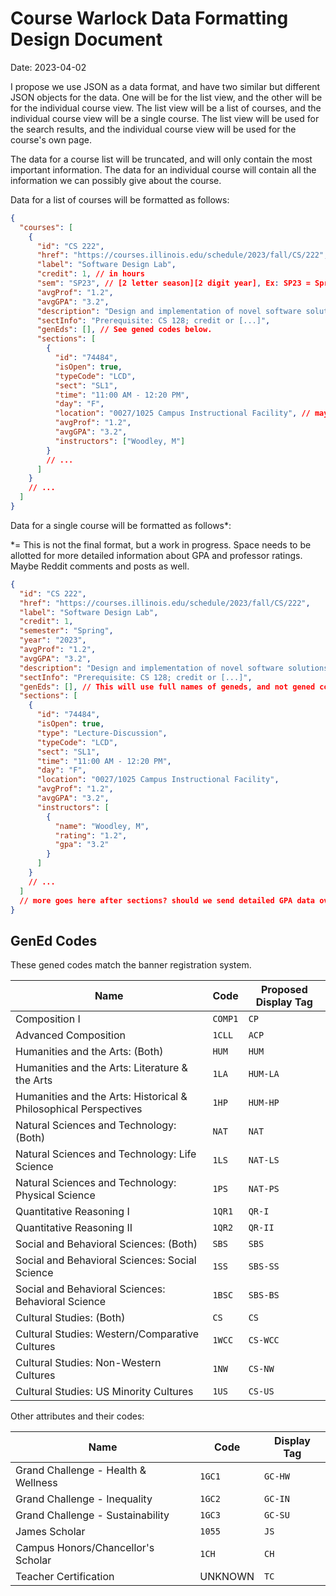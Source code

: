 # Course Warlock Data Formatting Design Document

Date: 2023-04-02

I propose we use JSON as a data format, and have two similar but different JSON objects for the data. One will be for the list view, and the other will be for the individual course view. The list view will be a list of courses, and the individual course view will be a single course. The list view will be used for the search results, and the individual course view will be used for the course's own page.

The data for a course list will be truncated, and will only contain the most important information. The data for an individual course will contain all the information we can possibly give about the course.

Data for a list of courses will be formatted as follows:

```json
{
  "courses": [
    {
      "id": "CS 222",
      "href": "https://courses.illinois.edu/schedule/2023/fall/CS/222",
      "label": "Software Design Lab",
      "credit": 1, // in hours
      "sem": "SP23", // [2 letter season][2 digit year], Ex: SP23 = Spring 2023, WI22 = Winter 2022
      "avgProf": "1.2",
      "avgGPA": "3.2",
      "description": "Design and implementation of novel software solutions. Problem identification and [...]",
      "sectInfo": "Prerequisite: CS 128; credit or [...]",
      "genEds": [], // See gened codes below.
      "sections": [
        {
          "id": "74484",
          "isOpen": true,
          "typeCode": "LCD",
          "sect": "SL1",
          "time": "11:00 AM - 12:20 PM",
          "day": "F",
          "location": "0027/1025 Campus Instructional Facility", // maybe we could add some algorithmic junk to make this more readable
          "avgProf": "1.2",
          "avgGPA": "3.2",
          "instructors": ["Woodley, M"]
        }
        // ...
      ]
    }
    // ...
  ]
}
```

Data for a single course will be formatted as follows\*:

\*= This is not the final format, but a work in progress. Space needs to be allotted for more detailed information about GPA and professor ratings. Maybe Reddit comments and posts as well.

```json
{
  "id": "CS 222",
  "href": "https://courses.illinois.edu/schedule/2023/fall/CS/222",
  "label": "Software Design Lab",
  "credit": 1,
  "semester": "Spring",
  "year": "2023",
  "avgProf": "1.2",
  "avgGPA": "3.2",
  "description": "Design and implementation of novel software solutions. Problem identification and [...]",
  "sectInfo": "Prerequisite: CS 128; credit or [...]",
  "genEds": [], // This will use full names of geneds, and not gened codes.
  "sections": [
    {
      "id": "74484",
      "isOpen": true,
      "type": "Lecture-Discussion",
      "typeCode": "LCD",
      "sect": "SL1",
      "time": "11:00 AM - 12:20 PM",
      "day": "F",
      "location": "0027/1025 Campus Instructional Facility",
      "avgProf": "1.2",
      "avgGPA": "3.2",
      "instructors": [
        {
          "name": "Woodley, M",
          "rating": "1.2",
          "gpa": "3.2"
        }
      ]
    }
    // ...
  ]
  // more goes here after sections? should we send detailed GPA data over the wire? we could try it and then split detailed GPA data into another endpoint so the user can load it on demand.
}
```

## GenEd Codes

These gened codes match the banner registration system.

| Name                                                             | Code    | Proposed Display Tag |
| ---------------------------------------------------------------- | ------- | -------------------- |
| Composition I                                                    | `COMP1` | `CP`                 |
| Advanced Composition                                             | `1CLL`  | `ACP`                |
| Humanities and the Arts: (Both)                                  | `HUM`   | `HUM`                |
| Humanities and the Arts: Literature & the Arts                   | `1LA`   | `HUM-LA`             |
| Humanities and the Arts: Historical & Philosophical Perspectives | `1HP`   | `HUM-HP`             |
| Natural Sciences and Technology: (Both)                          | `NAT`   | `NAT`                |
| Natural Sciences and Technology: Life Science                    | `1LS`   | `NAT-LS`             |
| Natural Sciences and Technology: Physical Science                | `1PS`   | `NAT-PS`             |
| Quantitative Reasoning I                                         | `1QR1`  | `QR-I`               |
| Quantitative Reasoning II                                        | `1QR2`  | `QR-II`              |
| Social and Behavioral Sciences: (Both)                           | `SBS`   | `SBS`                |
| Social and Behavioral Sciences: Social Science                   | `1SS`   | `SBS-SS`             |
| Social and Behavioral Sciences: Behavioral Science               | `1BSC`  | `SBS-BS`             |
| Cultural Studies: (Both)                                         | `CS`    | `CS`                 |
| Cultural Studies: Western/Comparative Cultures                   | `1WCC`  | `CS-WCC`             |
| Cultural Studies: Non-Western Cultures                           | `1NW`   | `CS-NW`              |
| Cultural Studies: US Minority Cultures                           | `1US`   | `CS-US`              |

Other attributes and their codes:

| Name                                | Code    | Display Tag |
| ----------------------------------- | ------- | ----------- |
| Grand Challenge - Health & Wellness | `1GC1`  | `GC-HW`     |
| Grand Challenge - Inequality        | `1GC2`  | `GC-IN`     |
| Grand Challenge - Sustainability    | `1GC3`  | `GC-SU`     |
| James Scholar                       | `1055`  | `JS`        |
| Campus Honors/Chancellor's Scholar  | `1CH`   | `CH`        |
| Teacher Certification               | UNKNOWN | `TC`        |
